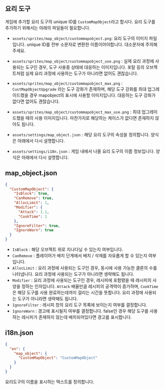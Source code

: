 ## 요리 도구

게임에 추가할 요리 도구의 unique ID를 `CustomMapObject`라고 합시다. 요리 도구를 추가하기 위해서는 아래의 파일들이 필요합니다.

- `assets/sprites/map_object/custommapobject.png`: 요리 도구의 이미지 파일입니다. unique ID를 전부 소문자로 변환한 이름이어야합니다. 대소문자에 주의해주세요.
- `assets/sprites/map_object/custommapobject_use.png` : 실제 요리 과정에 사용되는 도구인 경우, 도구 사용중 상태에 대응하는 이미지입니다. 포탈 등의 오브젝트처럼 실제 요리 과정에 사용하는 도구가 아니라면 없어도 괜찮습니다.
- `assets/sprites/map_object/custommapobject_max.png` : `CustMapObjectUpgrade` 라는 도구 강화가 존재하며, 해당 도구 강화를 최대 업그레이드했을 경우 mapobject의 표시에 사용할 이미지입니다. 대응하는 도구 강화가 없다면 없어도 괜찮습니다.
- `assets/sprites/map_object/custommapobject_max_use.png` : 최대 업그레이드했을 때의 사용 이미지입니다. 마찬가지로 해당하는 케이스가 없다면 존재하지 않아도 됩니다.

- `assets/settings/map_object.json` : 해당 요리 도구의 속성을 정의합니다. 양식은 아래에서 다시 설명합니다.

- `assets/settings/i18n.json` : 게임 내에서 나올 요리 도구의 이름 정보입니다. 양식은 아래에서 다시 설명합니다.

## map_object.json

```json
{
  "CustomMapObject": {
    "IsBlock": true,
    "CanRemove": true,
    "AllocLimit": 1,
    "Modifier": {
      "Attack": 1.1,
      "CookTime": 1
    },
    "IgnoreFilter": true,
    "IgnoreWarn": true
  }
}
```

- `IsBlock` : 해당 오브젝트 위로 지나다닐 수 있는지 여부입니다.
- `CanRemove` : 플레이어가 배치 단계에서 배치 / 삭제를 자유롭게 할 수 있는지 여부입니다.
- `AllocLimit` : 요리 과정에 사용되는 도구인 경우, 동시에 사용 가능한 클론의 수를 나타냅니다. 요리 과정에 사용되는 도구가 아니라면 생략해도 됩니다.
- `Modifier` : 요리 과정에 사용되는 도구인 경우, 레시피에 포함됐을 때 레시피의 사양을 정하는 인자입니다. `Attack` 배율만큼 레시피의 공격력이 증가하며, `CookTime`은 해당 도구를 사용 완료하는데까지 걸리는 시간을 뜻합니다. 요리 과정에 사용되는 도구가 아니라면 생략해도 됩니다.
- `IgnoreFilter` : 레시피 창의 요리 도구 목록에 보이는지 여부를 결정합니다.
- `IgnoreWarn` : 경고에 표시될지 여부를 결정합니다. false인 경우 해당 도구를 사용하는 레시피가 존재하지 않는데 배치되어있다면 경고를 표시합니다.

## i18n.json

```json
{
  "en": {
    "map_object": {
      "CustomMapObject": "CustomMapObject"
    }
  }
}
```

요리도구의 이름을 표시하는 텍스트를 정의합니다.
